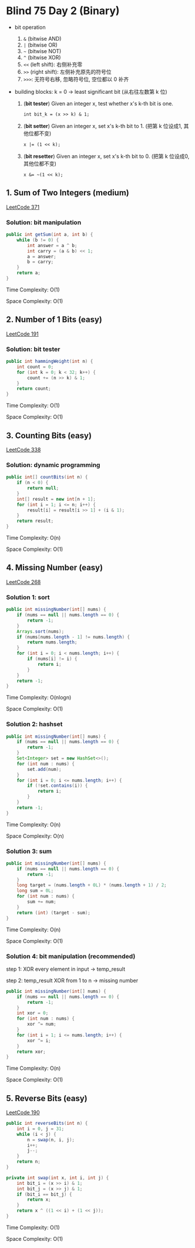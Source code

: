 # Blind 75 Day 2 (Binary)

* bit operation

    1. `&` (bitwise AND)
    2. `|` (bitwise OR)
    3. `~` (bitwise NOT)
    4. `^` (bitwise XOR)
    5. `<<` (left shift): 右侧补充零
    6. `>>` (right shift): 左侧补充原先的符号位
    7. `>>>`: 无符号右移, 忽略符号位, 空位都以 0 补齐

* building blocks: k = 0 -> least significant bit (从右往左数第 k 位)

    1. (**bit tester**) Given an integer x, test whether x's k-th bit is one.

         `int bit_k = (x >> k) & 1;`

    2. (**bit setter**) Given an integer x, set x's k-th bit to 1. (把第 k 位设成1, 其他位都不变)

         `x |= (1 << k);`

    3. (**bit resetter**) Given an integer x, set x's k-th bit to 0. (把第 k 位设成0, 其他位都不变)

         `x &= ~(1 << k);`

## 1. Sum of Two Integers (medium)

[LeetCode 371](https://leetcode.com/problems/sum-of-two-integers/)

### Solution: bit manipulation

```java
public int getSum(int a, int b) {
    while (b != 0) {
        int answer = a ^ b;
        int carry = (a & b) << 1;
        a = answer;
        b = carry;
    }
    return a;
}
```

Time Complexity: O(1)

Space Complexity: O(1)

## 2. Number of 1 Bits (easy)

[LeetCode 191](https://leetcode.com/problems/number-of-1-bits/)

### Solution: bit tester

```java
public int hammingWeight(int n) {
    int count = 0;
    for (int k = 0; k < 32; k++) {
        count += (n >> k) & 1;
    }
    return count;
}
```

Time Complexity: O(1)

Space Complexity: O(1)

## 3. Counting Bits (easy)

[LeetCode 338](https://leetcode.com/problems/counting-bits/)

### Solution: dynamic programming

```java
public int[] countBits(int n) {
    if (n < 0) {
        return null;
    }
    int[] result = new int[n + 1];
    for (int i = 1; i <= n; i++) {
        result[i] = result[i >> 1] + (i & 1);
    }
    return result;
}
```

Time Complexity: O(n)

Space Complexity: O(1)

## 4. Missing Number (easy)

[LeetCode 268](https://leetcode.com/problems/missing-number/)

### Solution 1: sort

```java
public int missingNumber(int[] nums) {
    if (nums == null || nums.length == 0) {
        return -1;
    }
    Arrays.sort(nums);
    if (nums[nums.length - 1] != nums.length) {
        return nums.length;
    }
    for (int i = 0; i < nums.length; i++) {
        if (nums[i] != i) {
            return i;
        }
    }
    return -1;
}
```

Time Complexity: O(nlogn)

Space Complexity: O(1)

### Solution 2: hashset

```java
public int missingNumber(int[] nums) {
    if (nums == null || nums.length == 0) {
        return -1;
    }
    Set<Integer> set = new HashSet<>();
    for (int num : nums) {
        set.add(num);
    }
    for (int i = 0; i <= nums.length; i++) {
        if (!set.contains(i)) {
            return i;
        }
    }
    return -1;
}
```

Time Complexity: O(n)

Space Complexity: O(n)

### Solution 3: sum

```java
public int missingNumber(int[] nums) {
    if (nums == null || nums.length == 0) {
        return -1;
    }
    long target = (nums.length + 0L) * (nums.length + 1) / 2;
    long sum = 0L;
    for (int num : nums) {
        sum += num;
    }
    return (int) (target - sum);
}
```

Time Complexity: O(n)

Space Complexity: O(1)

### Solution 4: bit manipulation (recommended)

step 1: XOR every element in input -> temp_result

step 2: temp_result XOR from 1 to n -> missing number

```java
public int missingNumber(int[] nums) {
    if (nums == null || nums.length == 0) {
        return -1;
    }
    int xor = 0;
    for (int num : nums) {
        xor ^= num;
    }
    for (int i = 1; i <= nums.length; i++) {
        xor ^= i;
    }
    return xor;
}
```

Time Complexity: O(n)

Space Complexity: O(1)

## 5. Reverse Bits (easy)

[LeetCode 190](https://leetcode.com/problems/reverse-bits/)

```java
public int reverseBits(int n) {
    int i = 0, j = 31;
    while (i < j) {
        n = swap(n, i, j);
        i++;
        j--;
    }
    return n;
}

private int swap(int x, int i, int j) {
    int bit_i = (x >> i) & 1;
    int bit_j = (x >> j) & 1;
    if (bit_i == bit_j) {
        return x;
    }
    return x ^ ((1 << i) + (1 << j));
}
```

Time Complexity: O(1)

Space Complexity: O(1)

